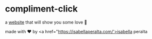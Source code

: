 # compliment-click
a <a href="https://isabellaperalta.github.io/compliment-click/">website</a> that will show you some love 🌈

made with ❤️ by <a href="https://isabellaperalta.com/'>isabella peralta</a>
